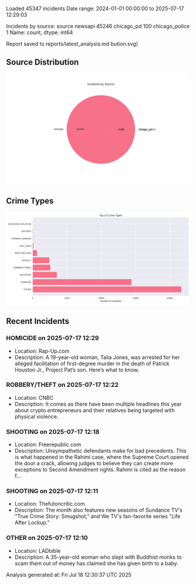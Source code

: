 
Loaded 45347 incidents
Date range: 2024-01-01 00:00:00 to 2025-07-17 12:29:03

Incidents by source:
source
newsapi           45246
chicago_pd          100
chicago_police        1
Name: count, dtype: int64

Report saved to reports/latest_analysis.md
bution.svg)

## Source Distribution
![Source Distribution](images/source_distribution.svg)

## Crime Types
![Crime Types](images/crime_types.svg)

## Recent Incidents

### HOMICIDE on 2025-07-17 12:29
- Location: Rap-Up.com
- Description: A 19-year-old woman, Talia Jones, was arrested for her alleged facilitation of first-degree murder in the death of Patrick Houston Jr., Project Pat’s son. Here’s what to know.


### ROBBERY/THEFT on 2025-07-17 12:22
- Location: CNBC
- Description: It comes as there have been multiple headlines this year about crypto entrepreneurs and their relatives being targeted with physical violence.


### SHOOTING on 2025-07-17 12:18
- Location: Freerepublic.com
- Description: Unsympathetic defendants make for bad precedents. This is what happened in the Rahimi case, where the Supreme Court opened the door a crack, allowing judges to believe they can create more exceptions to Second Amendment rights. Rahimi is cited as the reason f…


### SHOOTING on 2025-07-17 12:11
- Location: Thefutoncritic.com
- Description: The month also features new seasons of Sundance TV's "True Crime Story: Smugshot," and We TV's fan-favorite series "Life After Lockup."


### OTHER on 2025-07-17 12:10
- Location: LADbible
- Description: A 35-year-old woman who slept with Buddhist monks to scam them out of money has claimed she has given birth to a baby.

Analysis generated at: Fri Jul 18 12:30:37 UTC 2025
